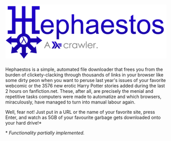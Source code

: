 ![Hephaestos logo](/doc/logo_title.png?raw=true "Hephaestos logo")
==========


Hephaestos is a simple, automated file downloader that frees you from the burden of clickety-clacking through thousands of links in your browser like some dirty peon when you want to peruse last year's issues of your favorite webcomic or the 3576 new erotic Harry Potter stories added during the last 2 hours on fanfiction.net. These, after all, are precisely the menial and repetitive tasks computers were made to automatize and which browsers, miraculously, have managed to turn into manual labour again.

Well, fear not! Just put in a URL or the name of your favorite site, press Enter, and watch as 5GB of your favourite garbage gets downloaded onto your hard drive!*

\* *Functionality partially implemented.*
